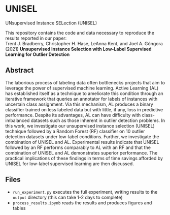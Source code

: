 # UNISEL
UNsupervised Instance SELection (UNISEL)

This repository contains the code and data necessary to reproduce the results reported in our paper:\
Trent J. Bradberry, Christopher H. Hase, LeAnna Kent, and Joel A. Góngora (2021) **Unsupervised Instance Selection with Low-Label Supervised Learning for Outlier Detection**

## Abstract
The laborious process of labeling data often bottlenecks projects that aim to leverage the power of supervised machine learning. Active Learning (AL) has established itself as a technique to ameliorate this condition through an iterative framework that queries an annotator for labels of instances with uncertain class assignment. Via this mechanism, AL produces a binary classifier trained on less labeled data but with little, if any, loss in predictive performance. Despite its advantages, AL can have difficulty with class-imbalanced datasets such as those inherent in outlier detection problems. In this work, we investigate our unsupervised instance selection (UNISEL) technique followed by a Random Forest (RF) classifier on 10 outlier detection datasets under low-label conditions. Further, we investigate the combination of UNISEL and AL. Experimental results indicate that UNISEL followed by an RF performs comparably to AL with an RF and that the combination of UNISEL and AL demonstrates superior performance. The practical implications of these findings in terms of time savings afforded by UNISEL for low-label supervised learning are then discussed.

## Files
- `run_experiment.py` executes the full experiment, writing results to the `output` directory (this can take 1-2 days to complete)
- `process_results.ipynb` reads the results and produces figures and tables
